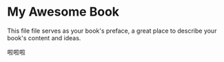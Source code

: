 # My Awesome Book

This file file serves as your book's preface, a great place to describe your book's content and ideas.

啦啦啦



